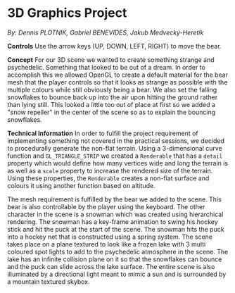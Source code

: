 3D Graphics Project
===================
*By: Dennis PLOTNIK, Gabriel BENEVIDES, Jakub Medvecký-Heretik*

**Controls**
Use the arrow keys (UP, DOWN, LEFT, RIGHT) to move the bear.

**Concept**
For our 3D scene we wanted to create something strange and psychedelic. Something that looked to be out of a dream. In order to accomplish this we allowed OpenGL to create a default material for the bear mesh that the player controls so that it looks as strange as possible with the multiple colours while still obviously being a bear. We also set the falling snowflakes to bounce back up into the air upon hitting the ground rather than lying still. This looked a little too out of place at first so we added a "snow repeller" in the center of the scene so as to explain the bouncing snowflakes.

**Technical Information**
In order to fulfill the project requirement of implementing something not covered in the practical sessions, we decided to procedurally generate the non-flat terrain. Using a 3-dimensional curve function and `GL_TRIANGLE_STRIP` we created a `Renderable` that has a `detail` property which would define how many vertices wide and long the terrain is as well as a `scale` property to increase the rendered size of the terrain. Using these properties, the `Renderable` creates a non-flat surface and colours it using another function based on altitude.

The mesh requirement is fulfilled by the bear we added to the scene. This bear is also controllable by the player using the keyboard. The other character in the scene is a snowman which was created using hierarchical rendering. The snowman has a key-frame animation to swing his hockey stick and hit the puck at the start of the scene. The snowman hits the puck into a hockey net that is constructed using a spring system. The scene takes place on a plane textured to look like a frozen lake with 3 multi coloured spot lights to add to the psychedelic atmosphere in the scene. The lake has an infinite collision plane on it so that the snowflakes can bounce and the puck can slide across the lake surface. The entire scene is also illuminated by a directional light meant to mimic a sun and is surrounded by a mountain textured skybox.
